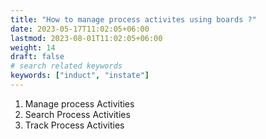 ```yaml
---
title: "How to manage process activites using boards ?"
date: 2023-05-17T11:02:05+06:00
lastmod: 2023-08-01T11:02:05+06:00
weight: 14
draft: false
# search related keywords
keywords: ["induct", "instate"]
---
```


1. Manage process Activities
2. Search Process Activities
3. Track Process Activities
